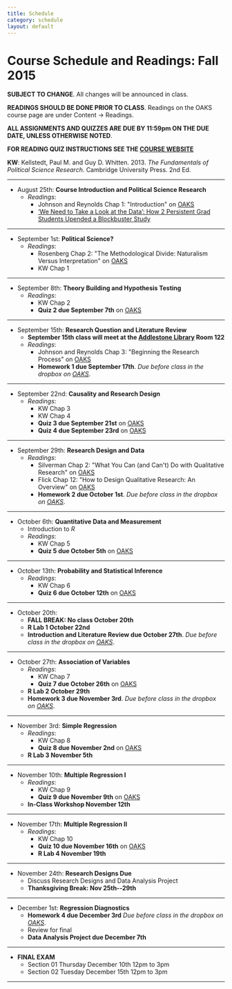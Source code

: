 ```yaml
---
title: Schedule
category: schedule
layout: default
---
```


# Course Schedule and Readings: Fall 2015
__SUBJECT TO CHANGE__. All changes will be announced in class.

__READINGS SHOULD BE DONE PRIOR TO CLASS__. Readings on the OAKS course page are under Content -> Readings. 

__ALL ASSIGNMENTS AND QUIZZES ARE DUE BY 11:59pm ON THE DUE DATE, UNLESS OTHERWISE NOTED__. 

__FOR READING QUIZ INSTRUCTIONS SEE THE [COURSE WEBSITE](http://matthewcnowlin.com/poli205/assignments/01-reading-quiz.html)__


__KW__: Kellstedt, Paul M. and Guy D. Whitten. 2013. _The Fundamentals of Political Science Research_. Cambridge University Press. 2nd Ed.

---

* August 25th:  __Course Introduction and Political Science Research__
    * _Readings_: 
        * Johnson and Reynolds Chap 1: "Introduction" on [OAKS](https://lms.cofc.edu/)
        * [‘We Need to Take a Look at the Data’: How 2 Persistent Grad Students Upended a Blockbuster Study](http://chronicle.com/article/We-Need-to-Take-a-Look-at/230313/)

---

* September 1st: __Political Science?__ 
    * _Readings_:
        * Rosenberg Chap 2: "The Methodological Divide: Naturalism Versus Interpretation" on [OAKS](https://lms.cofc.edu/)
        * KW Chap 1

---

* September 8th: __Theory Building and Hypothesis Testing__
    * _Readings_:
        * KW Chap 2
        * __Quiz 2 due September 7th__ on [OAKS](https://lms.cofc.edu/)
        
---

* September 15th: __Research Question and Literature Review__
    * __September 15th class will meet at the [Addlestone Library](http://cofc.edu/library/) Room 122__ 
    * _Readings_:
        * Johnson and Reynolds Chap 3: "Beginning the Research Process" on [OAKS](https://lms.cofc.edu/)
        * __Homework 1 due September 17th__. _Due before class in the dropbox on [OAKS](https://lms.cofc.edu/)_.

---

* September 22nd: __Causality and Research Design__
    * _Readings_:
        * KW Chap 3
        * KW Chap 4
        * __Quiz 3 due September 21st__ on [OAKS](https://lms.cofc.edu/)
        * __Quiz 4 due September 23rd__ on [OAKS](https://lms.cofc.edu/)

---

* September 29th: __Research Design and Data__
    * _Readings_:
        * Silverman Chap 2: "What You Can (and Can't) Do with Qualitative Research" on [OAKS](https://lms.cofc.edu/)
        * Flick Chap 12: "How to Design Qualitative Research: An Overview" on [OAKS](https://lms.cofc.edu/)
        * __Homework 2 due October 1st__. _Due before class in the dropbox on [OAKS](https://lms.cofc.edu/)_.

---

* October 6th: __Quantitative Data and Measurement__ 
    * Introduction to _R_
    * _Readings_:
        * KW Chap 5
        * __Quiz 5 due October 5th__ on [OAKS](https://lms.cofc.edu/)

---

* October 13th: __Probability and Statistical Inference__
    * _Readings_:
        * KW Chap 6
        * __Quiz 6 due October 12th__ on [OAKS](https://lms.cofc.edu/)
        
---

* October 20th: 
    * __FALL BREAK: No class October 20th__
    * __R Lab 1 October 22nd__ 
    * __Introduction and Literature Review due October 27th__. _Due before class in the dropbox on [OAKS](https://lms.cofc.edu/)_. 

---

* October 27th: __Association of Variables__
    * _Readings_:
        * KW Chap 7
        * __Quiz 7 due October 26th__ on [OAKS](https://lms.cofc.edu/)
    * __R Lab 2 October 29th__ 
    * __Homework 3 due November 3rd__. _Due before class in the dropbox on [OAKS](https://lms.cofc.edu/)_.

---

* November 3rd: __Simple Regression__
    * _Readings_:
        * KW Chap 8
        * __Quiz 8 due November 2nd__ on [OAKS](https://lms.cofc.edu/)
    * __R Lab 3 November 5th__ 
        
---

* November 10th:  __Multiple Regression I__
    * _Readings_:
        * KW Chap 9
        * __Quiz 9 due November 9th__ on [OAKS](https://lms.cofc.edu/)
    * __In-Class Workshop November 12th__ 

---

* November 17th: __Multiple Regression II__ 
    * _Readings_:
        * KW Chap 10
        * __Quiz 10 due November 16th__ on [OAKS](https://lms.cofc.edu/)
        * __R Lab 4 November 19th__

---

* November 24th: __Research Designs Due__
    * Discuss Research Designs and Data Analysis Project
    * __Thanksgiving Break: Nov 25th--29th__

---

* December 1st: __Regression Diagnostics__
    * __Homework 4 due December 3rd__ _Due before class in the dropbox on [OAKS](https://lms.cofc.edu/)_. 
    * Review for final
    * __Data Analysis Project due December 7th__ 
    
---

* __FINAL EXAM__
    * Section 01 Thursday December 10th 12pm to 3pm
    * Section 02 Tuesday December 15th 12pm to 3pm

--- 


